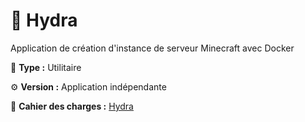 # 🐉 Hydra
Application de création d'instance de serveur Minecraft avec Docker

📁 **Type :** Utilitaire

⚙️ **Version :** Application indépendante

📘 **Cahier des charges :** [Hydra](https://docs.google.com/document/d/1BVvRxB1YUBmprYXWW84M87WMlADlDzSJfu4WJlqZick/edit)
